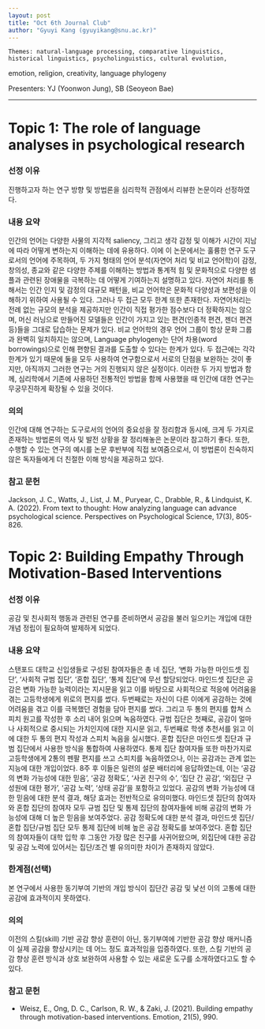 ```yaml
---
layout: post
title: "Oct 6th Journal Club"
author: "Gyuyi Kang (gyuyikang@snu.ac.kr)"
---
```


    Themes: natural-language processing, comparative linguistics, historical linguistics, psycholinguistics, cultural evolution,
emotion, religion, creativity, language phylogeny

Presenters: YJ (Yoonwon Jung), SB (Seoyeon Bae)  <br>

-----------------

# Topic 1: The role of language analyses in psychological research

### **선정 이유**
진행하고자 하는 연구 방향 및 방법론을 심리학적 관점에서 리뷰한 논문이라 선정하였다.

### **내용 요약**
인간의 언어는 다양한 사물의 지각적 saliency, 그리고 생각 감정 및 이해가 시간이 지남에 따라 어떻게 변하는지 이해하는 데에 유용하다.
이에 이 논문에서는 훌륭한 연구 도구로서의 언어에 주목하여, 두 가지 형태의 언어 분석(자연어 처리 및 비교 언어학)이 감정, 창의성, 종교와 같은 다양한 주제를 이해하는 방법과 통계적 힘 및 문화적으로 다양한 샘플과 관련된 장애물을 극복하는 데 어떻게 기여하는지 설명하고 있다.
자연어 처리를 통해서는 인간 인지 및 감정의 대규모 패턴을, 비교 언어학은 문화적 다양성과 보편성을 이해하기 위하여 사용될 수 있다.
그러나 두 접근 모두 한계 또한 존재한다. 자연어처리는 전례 없는 규모의 분석을 제공하지만 인간이 직접 평가한 점수보다 더 정확하지는 않으며, 머신 러닝으로 만들어진 모델들은 인간이 가지고 있는 편견(인종적 편견, 젠더 편견 등)들을 그대로 답습하는 문제가 있다.
비교 언어학의 경우 언어 그룹이 항상 문화 그룹과 완벽히 일치하지는 않으며, Language phylogeny는 단어 차용(word borrowings)으로 인해 편향된 결과를 도출할 수 있다는 한계가 있다.
두 접근에는 각각 한계가 있기 때문에 둘을 모두 사용하여 연구함으로서 서로의 단점을 보완하는 것이 좋지만, 아직까지 그러한 연구는 거의 진행되지 않은 실정이다. 이러한 두 가지 방법과 함께, 심리학에서 기존에 사용하던 전통적인 방법을 함께 사용했을 때 인간에 대한 연구는 무궁무진하게 확장될 수 있을 것이다.

### **의의**
인간에 대해 연구하는 도구로서의 언어의 중요성을 잘 정리함과 동시에, 크게 두 가지로 존재하는 방법론의 역사 및 발전 상황을 잘 정리해놓은 논문이라 참고하기 좋다. 
또한, 수행할 수 있는 연구의 예시를 논문 후반부에 직접 보여줌으로서, 이 방법론이 친숙하지 않은 독자들에게 더 친절한 이해 방식을 제공하고 있다.

### **참고 문헌**
Jackson, J. C., Watts, J., List, J. M., Puryear, C., Drabble, R., & Lindquist, K. A. (2022). From text to thought: How analyzing language can advance psychological science. Perspectives on Psychological Science, 17(3), 805-826.

# Topic 2: Building Empathy Through Motivation-Based Interventions

### **선정 이유**

공감 및 친사회적 행동과 관련된 연구를 준비하면서 공감을 불러 일으키는 개입에 대한 개념 정립이 필요하여 발제하게 되었다.

### **내용 요약**

스탠포드 대학교 신입생들로 구성된 참여자들은 총 네 집단, ‘변화 가능한 마인드셋 집단’, ‘사회적 규범 집단’, ‘혼합 집단’, ‘통제 집단’에 무선 할당되었다. 
마인드셋 집단은 공감은 변화 가능한 능력이라는 지시문을 읽고 이를 바탕으로 사회적으로 적응에 어려움을 겪는 고등학생에게 위로의 편지를 썼다. 두번째로는 자신이 다른 이에게 공감하는 것에 어려움을 겪고 이를 극복했던 경험을 담아 편지를 썼다. 그리고 두 통의 편지를 합쳐 스피치 원고를 작성한 후 소리 내어 읽으며 녹음하였다. 
규범 집단은 첫째로, 공감이 얼마나 사회적으로 중시되는 가치인지에 대한 지시문 읽고, 두번째로 학생 추천서를 읽고 이에 대한 두 통의 편지 작성과 스피치 녹음을 실시했다. 
혼합 집단은 마인드셋 집단과 규범 집단에서 사용한 방식을 통합하여 사용하였다. 통제 집단 참여자들 또한 마찬가지로 고등학생에게 2통의 펜팔 편지를 쓰고 스피치를 녹음하였으나, 이는 공감과는 관계 없는 지능에 대한 개입이었다. 
8주 후 이들은 일련의 설문 배터리에 응답하였는데, 이는 ‘공감의 변화 가능성에 대한 믿음’, ‘공감 정확도’, ‘사귄 친구의 수’, ‘집단 간 공감’, ‘외집단 구성원에 대한 평가’, ‘공감 노력’, ‘상태 공감’을 포함하고 있었다.
공감의 변화 가능성에 대한 믿음에 대한 분석 결과, 해당 효과는 전반적으로 유의미했다. 마인드셋 집단의 참여자와 혼합 집단의 참여자 모두 규범 집단 및 통제 집단의 참여자들에 비해 공감의 변화 가능성에 대해 더 높은 믿음을 보여주었다. 
공감 정확도에 대한 분석 결과, 마인드셋 집단/혼합 집단/규범 집단 모두 통제 집단에 비해 높은 공감 정확도를 보여주었다. 
혼합 집단의 참여자들이 대학 입학 후 그동안 가장 많은 친구를 사귀어왔으며, 외집단에 대한 공감 및 공감 노력에 있어서는 집단/조건 별 유의미한 차이가 존재하지 않았다.

### **한계점(선택)**

본 연구에서 사용한 동기부여 기반의 개입 방식이 집단간 공감 및 낯선 이의 고통에 대한 공감에 효과적이지 못하였다.

### **의의**

이전의 스킬(skill) 기반 공감 향상 훈련이 아닌, 동기부여에 기반한 공감 향상 매커니즘이 실제 공감을 향상시키는 데 어느 정도 효과적임을 입증하였다. 
또한, 스킬 기반의 공감 향상 훈련 방식과 상호 보완하여 사용할 수 있는 새로운 도구를 소개하였다고도 할 수 있다.


### **참고 문헌**

- Weisz, E., Ong, D. C., Carlson, R. W., & Zaki, J. (2021). Building empathy through motivation-based interventions. Emotion, 21(5), 990.
